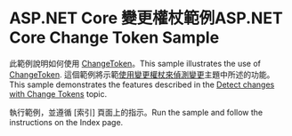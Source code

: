# <a name="aspnet-core-change-token-sample"></a><span data-ttu-id="d9ecc-101">ASP.NET Core 變更權杖範例</span><span class="sxs-lookup"><span data-stu-id="d9ecc-101">ASP.NET Core Change Token Sample</span></span>

<span data-ttu-id="d9ecc-102">此範例說明如何使用 [ChangeToken](https://docs.microsoft.com/dotnet/api/microsoft.extensions.primitives.changetoken)。</span><span class="sxs-lookup"><span data-stu-id="d9ecc-102">This sample illustrates the use of [ChangeToken](https://docs.microsoft.com/dotnet/api/microsoft.extensions.primitives.changetoken).</span></span> <span data-ttu-id="d9ecc-103">這個範例將示範[使用變更權杖來偵測變更](https://docs.microsoft.com/aspnet/core/fundamentals/change-tokens)主題中所述的功能。</span><span class="sxs-lookup"><span data-stu-id="d9ecc-103">This sample demonstrates the features described in the [Detect changes with Change Tokens](https://docs.microsoft.com/aspnet/core/fundamentals/change-tokens) topic.</span></span>

<span data-ttu-id="d9ecc-104">執行範例，並遵循 [索引] 頁面上的指示。</span><span class="sxs-lookup"><span data-stu-id="d9ecc-104">Run the sample and follow the instructions on the Index page.</span></span>
